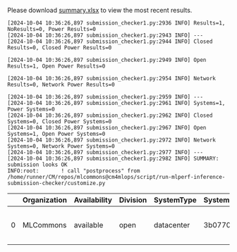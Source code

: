 Please download [summary.xlsx](summary.xlsx) to view the most recent results. 
 ```
[2024-10-04 10:36:26,897 submission_checker1.py:2936 INFO] Results=1, NoResults=0, Power Results=0
[2024-10-04 10:36:26,897 submission_checker1.py:2943 INFO] ---
[2024-10-04 10:36:26,897 submission_checker1.py:2944 INFO] Closed Results=0, Closed Power Results=0

[2024-10-04 10:36:26,897 submission_checker1.py:2949 INFO] Open Results=1, Open Power Results=0

[2024-10-04 10:36:26,897 submission_checker1.py:2954 INFO] Network Results=0, Network Power Results=0

[2024-10-04 10:36:26,897 submission_checker1.py:2959 INFO] ---
[2024-10-04 10:36:26,897 submission_checker1.py:2961 INFO] Systems=1, Power Systems=0
[2024-10-04 10:36:26,897 submission_checker1.py:2962 INFO] Closed Systems=0, Closed Power Systems=0
[2024-10-04 10:36:26,897 submission_checker1.py:2967 INFO] Open Systems=1, Open Power Systems=0
[2024-10-04 10:36:26,897 submission_checker1.py:2972 INFO] Network Systems=0, Network Power Systems=0
[2024-10-04 10:36:26,897 submission_checker1.py:2977 INFO] ---
[2024-10-04 10:36:26,897 submission_checker1.py:2982 INFO] SUMMARY: submission looks OK
INFO:root:       ! call "postprocess" from /home/runner/CM/repos/mlcommons@cm4mlops/script/run-mlperf-inference-submission-checker/customize.py

```

|    | Organization   | Availability   | Division   | SystemType   | SystemName   | Platform                                             | Model               | MlperfModel         | Scenario   |   Result | Accuracy                                                     |   number_of_nodes | host_processor_model_name   |   host_processors_per_node |   host_processor_core_count | accelerator_model_name   |   accelerators_per_node | Location                                                                                                | framework      | operating_system                                | notes                             |   compliance |   errors | version   |   inferred | has_power   | Units     | weight_data_types   |
|---:|:---------------|:---------------|:-----------|:-------------|:-------------|:-----------------------------------------------------|:--------------------|:--------------------|:-----------|---------:|:-------------------------------------------------------------|------------------:|:----------------------------|---------------------------:|----------------------------:|:-------------------------|------------------------:|:--------------------------------------------------------------------------------------------------------|:---------------|:------------------------------------------------|:----------------------------------|-------------:|---------:|:----------|-----------:|:------------|:----------|:--------------------|
|  0 | MLCommons      | available      | open       | datacenter   | 3b07702db56d | 3b07702db56d-reference-gpu-pytorch_v2.4.1-scc24-base | stable-diffusion-xl | stable-diffusion-xl | Offline    | 0.374837 | CLIP_SCORE: 15.18544016778469  FID_SCORE: 235.69504308101006 |                 1 | Intel(R) Xeon(R) w7-2495X   |                          1 |                          24 | NVIDIA GeForce RTX 4090  |                       1 | open/MLCommons/results/3b07702db56d-reference-gpu-pytorch_v2.4.1-scc24-base/stable-diffusion-xl/offline | pytorch v2.4.1 | Ubuntu 22.04 (linux-6.2.0-39-generic-glibc2.35) | Automated by MLCommons CM v2.3.9. |            1 |        0 | v4.1      |          0 | False       | Samples/s | fp32                |
